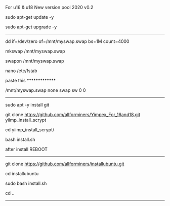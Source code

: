 For u16 & u18 New version pool 2020 v0.2

sudo apt-get update -y

sudo apt-get upgrade -y
______________________________________________________

dd if=/dev/zero of=/mnt/myswap.swap bs=1M count=4000

mkswap /mnt/myswap.swap

swapon /mnt/myswap.swap

nano /etc/fstab

paste this *************

/mnt/myswap.swap none swap sw 0 0

______________________________________________________

sudo apt -y install git

git clone https://github.com/allforminers/Yimpex_For_16and18.git yiimp_install_scrypt


cd yiimp_install_scrypt/

bash install.sh

after install REBOOT


______________________________________________________

git clone https://github.com/allforminers/installubuntu.git

cd installubuntu

sudo bash install.sh

cd ..

______________________________________________________










